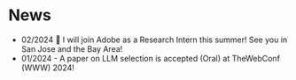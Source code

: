 # News

* 02/2024 :ocean: I will join Adobe as a Research Intern this summer! See you in San Jose and the Bay Area!
* 01/2024 - A paper on LLM selection is accepted (Oral) at TheWebConf (WWW) 2024!
